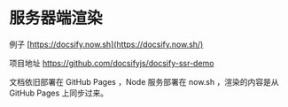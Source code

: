 # 服务器端渲染

例子 [https://docsify.now.sh](https://docsify.now.sh/)

项目地址 https://github.com/docsifyjs/docsify-ssr-demo

文档依旧部署在 GitHub Pages ，Node 服务部署在 now.sh ，渲染的内容是从 GitHub Pages 上同步过来。


